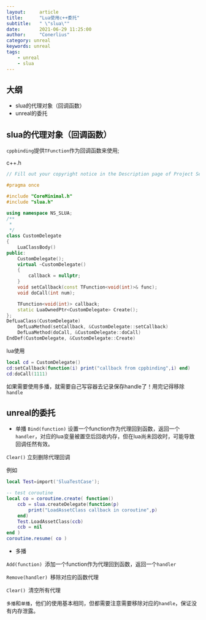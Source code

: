 ```yaml
---
layout:     article
title:      "Lua使用c++委托"
subtitle:   " \"slua\""
date:       2021-06-29 11:25:00
author:     "Conerlius"
category: unreal
keywords: unreal
tags:
    - unreal
    - slua
---
```


## 大纲

- slua的代理对象（回调函数）
- unreal的委托

## slua的代理对象（回调函数）

`cppbinding`提供`TFunction`作为回调函数来使用;

c++.h

```c++
// Fill out your copyright notice in the Description page of Project Settings.

#pragma once

#include "CoreMinimal.h"
#include "slua.h"

using namespace NS_SLUA;
/**
 * 
 */
class CustomDelegate
{
	LuaClassBody()
public:
	CustomDelegate();
	virtual ~CustomDelegate()
    {
        callback = nullptr;
    }
	void setCallback(const TFunction<void(int)>& func);
	void doCall(int num);

	TFunction<void(int)> callback;
	static LuaOwnedPtr<CustomDelegate> Create();
};
DefLuaClass(CustomDelegate)
	DefLuaMethod(setCallback, &CustomDelegate::setCallback)
	DefLuaMethod(doCall, &CustomDelegate::doCall)
EndDef(CustomDelegate, &CustomDelegate::Create)
```

lua使用

```lua
local cd = CustomDelegate()
cd:setCallback(function(i) print("callback from cppbinding",i) end)
cd:doCall(1111)
```

如果需要使用多播，就需要自己写容器去记录保存handle了！用完记得移除`handle`

## unreal的委托

- 单播
`Bind(function)` 设置一个function作为代理回到函数，返回一个`handler`，对应的lua变量被置空后回收内存，但在lua尚未回收时，可能导致回调任然有效。

`Clear()` 立刻删除代理回调

例如

```lua
local Test=import('SluaTestCase');

-- test coroutine
local co = coroutine.create( function()
    ccb = slua.createDelegate(function(p)
        print("LoadAssetClass callback in coroutine",p) 
    end)
    Test.LoadAssetClass(ccb)
    ccb = nil
end )
coroutine.resume( co )
```

- 多播

`Add(function) `添加一个function作为代理回到函数，返回一个`handler`

`Remove(handler) `移除对应的函数代理

`Clear() `清空所有代理

`多播`和`单播`，他们的使用基本相同，但都需要注意需要移除对应的`handle`，保证没有内存泄露。